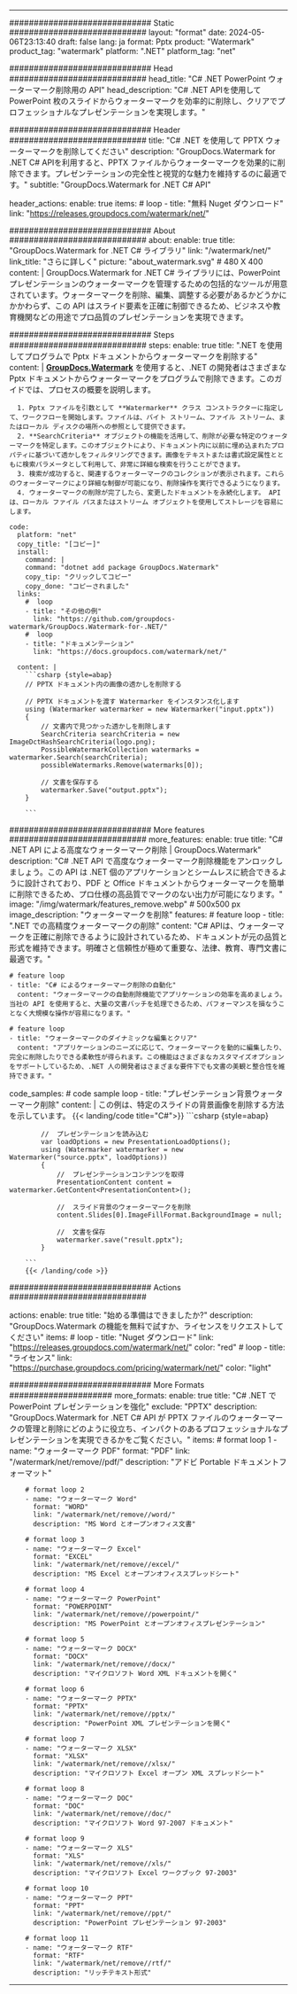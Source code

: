 
---
############################# Static ############################
layout: "format"
date:  2024-05-06T23:13:40
draft: false
lang: ja
format: Pptx
product: "Watermark"
product_tag: "watermark"
platform: ".NET"
platform_tag: "net"

############################# Head ############################
head_title: "C# .NET PowerPoint ウォーターマーク削除用の API"
head_description: "C# .NET APIを使用して PowerPoint 枚のスライドからウォーターマークを効率的に削除し、クリアでプロフェッショナルなプレゼンテーションを実現します。"

############################# Header ############################
title: "C# .NET を使用して PPTX ウォーターマークを削除してください" 
description: "GroupDocs.Watermark for .NET C# APIを利用すると、PPTX ファイルからウォーターマークを効果的に削除できます。プレゼンテーションの完全性と視覚的な魅力を維持するのに最適です。"
subtitle: "GroupDocs.Watermark for .NET C# API" 

header_actions:
  enable: true
  items:
    #  loop
    - title: "無料 Nuget ダウンロード"
      link: "https://releases.groupdocs.com/watermark/net/"
      
############################# About ############################
about:
    enable: true
    title: "GroupDocs.Watermark for .NET C# ライブラリ"
    link: "/watermark/net/"
    link_title: "さらに詳しく"
    picture: "about_watermark.svg" # 480 X 400
    content: |
       GroupDocs.Watermark for .NET C# ライブラリには、PowerPoint プレゼンテーションのウォーターマークを管理するための包括的なツールが用意されています。ウォーターマークを削除、編集、調整する必要があるかどうかにかかわらず、この API はスライド要素を正確に制御できるため、ビジネスや教育機関などの用途でプロ品質のプレゼンテーションを実現できます。

############################# Steps ############################
steps:
    enable: true
    title: ".NET を使用してプログラムで Pptx ドキュメントからウォーターマークを削除する"
    content: |
      **[GroupDocs.Watermark](https://products.groupdocs.com/watermark/net/)** を使用すると、.NET の開発者はさまざまな Pptx ドキュメントからウォーターマークをプログラムで削除できます。このガイドでは、プロセスの概要を説明します。
      
      1. Pptx ファイルを引数として **Watermarker** クラス コンストラクターに指定して、ワークフローを開始します。ファイルは、バイト ストリーム、ファイル ストリーム、またはローカル ディスクの場所への参照として提供できます。
      2. **SearchCriteria** オブジェクトの機能を活用して、削除が必要な特定のウォーターマークを特定します。このオブジェクトにより、ドキュメント内に以前に埋め込まれたプロパティに基づいて透かしをフィルタリングできます。画像をテキストまたは書式設定属性とともに検索パラメータとして利用して、非常に詳細な検索を行うことができます。
      3. 検索が成功すると、関連するウォーターマークのコレクションが表示されます。これらのウォーターマークにより詳細な制御が可能になり、削除操作を実行できるようになります。
      4. ウォーターマークの削除が完了したら、変更したドキュメントを永続化します。 API は、ローカル ファイル パスまたはストリーム オブジェクトを使用してストレージを容易にします。
   
    code:
      platform: "net"
      copy_title: "[コピー]"
      install:
        command: |
        command: "dotnet add package GroupDocs.Watermark"
        copy_tip: "クリックしてコピー"
        copy_done: "コピーされました"
      links:
        #  loop
        - title: "その他の例"
          link: "https://github.com/groupdocs-watermark/GroupDocs.Watermark-for-.NET/"
        #  loop
        - title: "ドキュメンテーション"
          link: "https://docs.groupdocs.com/watermark/net/"
          
      content: |
        ```csharp {style=abap}
        // PPTX ドキュメント内の画像の透かしを削除する

        // PPTX ドキュメントを渡す Watermarker をインスタンス化します
        using (Watermarker watermarker = new Watermarker("input.pptx"))
        {
            // 文書内で見つかった透かしを削除します
            SearchCriteria searchCriteria = new ImageDctHashSearchCriteria(logo.png);
            PossibleWatermarkCollection watermarks = watermarker.Search(searchCriteria);
            possibleWatermarks.Remove(watermarks[0]);

            // 文書を保存する
            watermarker.Save("output.pptx");
        }
        
        ```  

############################# More features ############################
more_features:
  enable: true
  title: "C# .NET API による高度なウォーターマーク削除 | GroupDocs.Watermark"
  description: "C# .NET API で高度なウォーターマーク削除機能をアンロックしましょう。この API は .NET 個のアプリケーションとシームレスに統合できるように設計されており、PDF と Office ドキュメントからウォーターマークを簡単に削除できるため、プロ仕様の高品質でマークのない出力が可能になります。"
  image: "/img/watermark/features_remove.webp" # 500x500 px
  image_description: "ウォーターマークを削除"
  features:
    # feature loop
    - title: ".NET での高精度ウォーターマークの削除"
      content: "C# APIは、ウォーターマークを正確に削除できるように設計されているため、ドキュメントが元の品質と形式を維持できます。明確さと信頼性が極めて重要な、法律、教育、専門文書に最適です。"

    # feature loop
    - title: "C# によるウォーターマーク削除の自動化"
      content: "ウォーターマークの自動削除機能でアプリケーションの効率を高めましょう。当社の API を使用すると、大量の文書バッチを処理できるため、パフォーマンスを損なうことなく大規模な操作が容易になります。"

    # feature loop
    - title: "ウォーターマークのダイナミックな編集とクリア"
      content: "アプリケーションのニーズに応じて、ウォーターマークを動的に編集したり、完全に削除したりできる柔軟性が得られます。この機能はさまざまなカスタマイズオプションをサポートしているため、.NET 人の開発者はさまざまな要件下でも文書の美観と整合性を維持できます。"
      
  code_samples:
    # code sample loop
    - title: "プレゼンテーション背景ウォーターマーク削除"
      content: |
        この例は、特定のスライドの背景画像を削除する方法を示しています。
        {{< landing/code title="C#">}}
        ```csharp {style=abap}
        
            //  プレゼンテーションを読み込む
            var loadOptions = new PresentationLoadOptions();
            using (Watermarker watermarker = new Watermarker("source.pptx", loadOptions))
            {
                //  プレゼンテーションコンテンツを取得
                PresentationContent content = watermarker.GetContent<PresentationContent>();

                //  スライド背景のウォーターマークを削除
                content.Slides[0].ImageFillFormat.BackgroundImage = null;

                //  文書を保存
                watermarker.save("result.pptx");
            }

        ```
        {{< /landing/code >}}


############################# Actions ############################

actions:
  enable: true
  title: "始める準備はできましたか?"
  description: "GroupDocs.Watermark の機能を無料で試すか、ライセンスをリクエストしてください"
  items:
    #  loop
    - title: "Nuget ダウンロード"
      link: "https://releases.groupdocs.com/watermark/net/"
      color: "red"
        #  loop
    - title: "ライセンス"
      link: "https://purchase.groupdocs.com/pricing/watermark/net/"
      color: "light"


############################# More Formats #####################
more_formats:
    enable: true
    title: "C# .NET で PowerPoint プレゼンテーションを強化"
    exclude: "PPTX"
    description: "GroupDocs.Watermark for .NET C# API が PPTX ファイルのウォーターマークの管理と削除にどのように役立ち、インパクトのあるプロフェッショナルなプレゼンテーションを実現できるかをご覧ください。"
    items: 
        # format loop 1
        - name: "ウォーターマーク PDF"
          format: "PDF"
          link: "/watermark/net/remove//pdf/"
          description: "アドビ Portable ドキュメントフォーマット"

        # format loop 2
        - name: "ウォーターマーク Word"
          format: "WORD"
          link: "/watermark/net/remove//word/"
          description: "MS Word とオープンオフィス文書"
          
        # format loop 3
        - name: "ウォーターマーク Excel"
          format: "EXCEL"
          link: "/watermark/net/remove//excel/"
          description: "MS Excel とオープンオフィススプレッドシート"

        # format loop 4
        - name: "ウォーターマーク PowerPoint"
          format: "POWERPOINT"
          link: "/watermark/net/remove//powerpoint/"
          description: "MS PowerPoint とオープンオフィスプレゼンテーション"

        # format loop 5
        - name: "ウォーターマーク DOCX"
          format: "DOCX"
          link: "/watermark/net/remove//docx/"
          description: "マイクロソフト Word XML ドキュメントを開く"
          
        # format loop 6
        - name: "ウォーターマーク PPTX"
          format: "PPTX"
          link: "/watermark/net/remove//pptx/"
          description: "PowerPoint XML プレゼンテーションを開く"
          
        # format loop 7
        - name: "ウォーターマーク XLSX"
          format: "XLSX"
          link: "/watermark/net/remove//xlsx/"
          description: "マイクロソフト Excel オープン XML スプレッドシート"

        # format loop 8
        - name: "ウォーターマーク DOC"
          format: "DOC"
          link: "/watermark/net/remove//doc/"
          description: "マイクロソフト Word 97-2007 ドキュメント"

        # format loop 9
        - name: "ウォーターマーク XLS"
          format: "XLS"
          link: "/watermark/net/remove//xls/"
          description: "マイクロソフト Excel ワークブック 97-2003"

        # format loop 10
        - name: "ウォーターマーク PPT"
          format: "PPT"
          link: "/watermark/net/remove//ppt/"
          description: "PowerPoint プレゼンテーション 97-2003"

        # format loop 11
        - name: "ウォーターマーク RTF"
          format: "RTF"
          link: "/watermark/net/remove//rtf/"
          description: "リッチテキスト形式"

---